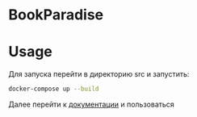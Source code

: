 # BookParadise

# Usage

Для запуска перейти в директорию src и запустить:
```bash
docker-compose up --build
```

Далее перейти к [документации](http://localhost:8001/docs) и пользоваться